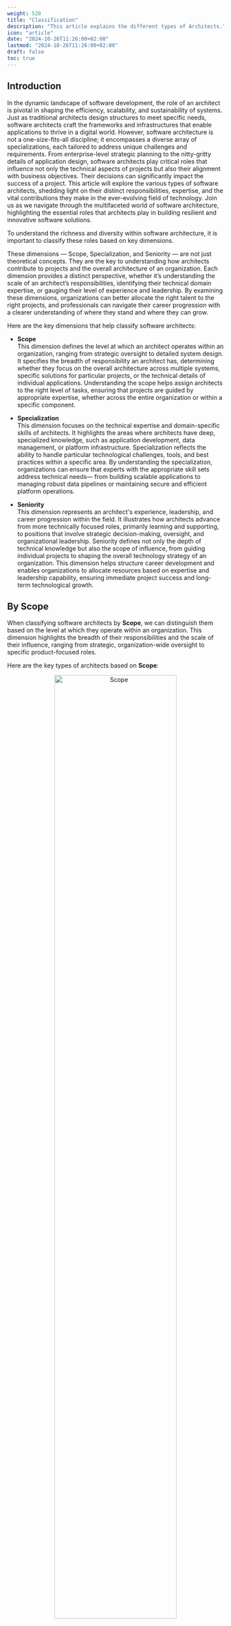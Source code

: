 ```yaml
---
weight: 520
title: "Classification"
description: "This article explains the different types of Architects."
icon: "article"
date: "2024-10-26T11:26:00+02:00"
lastmod: "2024-10-26T11:26:00+02:00"
draft: false
toc: true
---
```

## Introduction

In the dynamic landscape of software development, the role of an architect is pivotal in shaping the efficiency, scalability, and sustainability of systems. Just as traditional architects design structures to meet specific needs, software architects craft the frameworks and infrastructures that enable applications to thrive in a digital world. However, software architecture is not a one-size-fits-all discipline; it encompasses a diverse array of specializations, each tailored to address unique challenges and requirements. From enterprise-level strategic planning to the nitty-gritty details of application design, software architects play critical roles that influence not only the technical aspects of projects but also their alignment with business objectives. Their decisions can significantly impact the success of a project. This article will explore the various types of software architects, shedding light on their distinct responsibilities, expertise, and the vital contributions they make in the ever-evolving field of technology. Join us as we navigate through the multifaceted world of software architecture, highlighting the essential roles that architects play in building resilient and innovative software solutions.

To understand the richness and diversity within software architecture, it is important to classify these roles based on key dimensions.

These dimensions — Scope, Specialization, and Seniority — are not just theoretical concepts. They are the key to understanding how architects contribute to projects and the overall architecture of an organization. Each dimension provides a distinct perspective, whether it’s understanding the scale of an architect’s responsibilities, identifying their technical domain expertise, or gauging their level of experience and leadership. By examining these dimensions, organizations can better allocate the right talent to the right projects, and professionals can navigate their career progression with a clearer understanding of where they stand and where they can grow.

Here are the key dimensions that help classify software architects:

* **Scope**\
  This dimension defines the level at which an architect operates within an organization, ranging from strategic oversight to detailed system design. It specifies the breadth of responsibility an architect has, determining whether they focus on the overall architecture across multiple systems, specific solutions for particular projects, or the technical details of individual applications. Understanding the scope helps assign architects to the right level of tasks, ensuring that projects are guided by appropriate expertise, whether across the entire organization or within a specific component.

* **Specialization**\
  This dimension focuses on the technical expertise and domain-specific skills of architects. It highlights the areas where architects have deep, specialized knowledge, such as application development, data management, or platform infrastructure. Specialization reflects the ability to handle particular technological challenges, tools, and best practices within a specific area. By understanding the specialization, organizations can ensure that experts with the appropriate skill sets address technical needs— from building scalable applications to managing robust data pipelines or maintaining secure and efficient platform operations.
  
* **Seniority**\
  This dimension represents an architect's experience, leadership, and career progression within the field. It illustrates how architects advance from more technically focused roles, primarily learning and supporting, to positions that involve strategic decision-making, oversight, and organizational leadership. Seniority defines not only the depth of technical knowledge but also the scope of influence, from guiding individual projects to shaping the overall technology strategy of an organization. This dimension helps structure career development and enables organizations to allocate resources based on expertise and leadership capability, ensuring immediate project success and long-term technological growth.

## By Scope

When classifying software architects by **Scope**, we can distinguish them based on the level at which they operate within an organization. This dimension highlights the breadth of their responsibilities and the scale of their influence, ranging from strategic, organization-wide oversight to specific product-focused roles.

Here are the key types of architects based on **Scope**:

<center>
   <img align="center" src="../../../images/role/classification.scope.drawio.png" alt="Scope" width="75%" height="75%"/>
</center>

### Enterprise

* **Focus:** Organization-Wide Strategy and Integration
* **Description:** Enterprise architects operate at the highest level within an organization’s IT structure. They are responsible for aligning technology initiatives with business strategies, ensuring that all systems across the enterprise work cohesively. Their role involves developing and maintaining an overarching architecture framework, setting standards, and creating technology roadmaps that guide the organization’s future development. They address large-scale issues such as technology integration, digital transformation, and long-term planning.
* **Key Contributions:**
  * **Strategic Alignment:** Define and communicate the vision for the organization’s technology landscape, ensuring it aligns with business goals.
  * **Technology Roadmaps:** Develop long-term plans that provide a clear path for evolving the technology ecosystem in a structured, efficient way.
  * **Standards and Governance:** Establish and enforce architectural standards to ensure consistency, security, and scalability across systems.
  * **Cross-Department Collaboration:** Work closely with leaders across various teams to align efforts, resolve technical conflicts, and ensure that technology investments are effectively utilized.

### Solution

* **Focus:** Product-Specific Solutions and Design
* **Description:** Solution architects are responsible for designing and implementing architecture for specific products. They ensure that the chosen architecture meets a particular product's functional and non-functional requirements while also fitting within the broader enterprise architecture. Solution architects bridge the gap between business needs and technical implementation, working closely with stakeholders to deliver effective, scalable, and efficient product solutions. Their scope is narrower than that of enterprise architects, but they still oversee multiple product or service components.
* **Key Contributions:**
  * **Solution Design:** Develop architectures that address the product specific needs, including functionality, scalability, security, and performance.
  * **Integration:** Ensure the product architecture integrates smoothly with existing systems, maintaining coherence within the organization’s technology ecosystem.
  * **Technical Leadership:** Provide direction to development teams, guiding the implementation of design patterns, frameworks, and technologies that best serve the product.
  * **Adaptability:** Respond to changing business requirements, refining solutions to accommodate evolving needs while minimizing disruptions.

### System

* **Focus:** Individual Systems and Component Design
* **Description:** System architects focus on the detailed design and architecture of specific systems or applications. They are responsible for defining the technical structure, components, and interactions within a single system, ensuring that it meets technical specifications, performance requirements, and integration needs. Their role is more hands-on and technical, often involving deep dives into code, frameworks, and tools to optimize system performance. System architects ensure the system functions reliably, is scalable, and can integrate seamlessly with other systems when needed.
* **Key Contributions:**
  * **Component Design:** Define how individual system components should be structured, including their interactions, dependencies, and integration points.
  * **System Optimization:** Focus on technical performance, scalability, and reliability, ensuring that the system can efficiently handle expected loads.
  * **Technical Guidance:** Work closely with developers to address technical challenges, troubleshoot issues, and implement solutions that adhere to architectural principles.
  * **Collaboration and Communication:** Ensure alignment between the system design and the broader product or enterprise architecture, collaborating with other architects and stakeholders to maintain consistency.

## By Specialization

When categorizing software architects by **Specialization**, we focus on their technical expertise in specific domains within software architecture. This dimension highlights the distinct areas where architects apply their deep knowledge, from designing user-facing applications to managing complex data systems and ensuring efficient platform operations. Here are the main types of architects based on **Specialization**:

<center>
   <img align="center" src="../../../images/role/classification.specialization.drawio.png" alt="Specialization" width="75%" height="75%"/>
</center>

### Application

* **Focus:** Frontend and Backend Systems, Software Applications
* **Description:** Application architects specialize in designing and overseeing the architecture of software applications, both on the front end (user interfaces) and the back end (server-side processing, databases). To create scalable, maintainable, high-performing software solutions, they work with modern development patterns like microservices, event-driven systems, and APIs. Their role involves defining the interactions between components, ensuring efficient data flows, and addressing user experience, performance, and security issues.
* **Key Responsibilities:**
  * **System Design:** Develop the architecture for applications, focusing on modularity, scalability, and maintainability.
  * **Technology Stack Selection:** Choose appropriate frameworks, languages, and tools that align with project requirements.
  * **Integration:** Ensure seamless integration between different parts of the application and with external systems and services.
  * **Performance Optimization:** Address performance bottlenecks and implement solutions to improve efficiency and user experience.

### Data

* **Focus:** Data Models, Pipelines, BI Analytics, Data Governance, Machine Learning
* **Description:** Data architects specialize in designing and managing an organization's data infrastructure. They are responsible for creating data models that structure data effectively, designing data pipelines for processing and analysis, and ensuring data governance practices are in place to maintain data quality, security, and compliance. Data architects help organizations leverage their data assets, enabling analytics, reporting, and data-driven decision-making. They also address issues related to data storage, integration, and accessibility across various platforms.
* **Key Responsibilities:**
  * **Data Modeling:** Develop logical and physical data models to organize data efficiently and facilitate easy access.
  * **Data Pipelines:** Design systems for data ingestion, transformation, and processing, ensuring data flows smoothly from source to destination.
  * **BI Analytics and Reporting:** Build architectures that support data analysis, reporting, and visualization to help derive insights from large datasets.
  * **Data Governance:** Implement practices to maintain data quality, security, and compliance across the organization’s data landscape.
* **Machine Learning (ML) architects**, a specialized type of data architect, are responsible for designing data processing systems that include machine learning models. They focus on implementing MLOps practices to build, deploy, and maintain ML models in production environments. ML architects ensure that these models are seamlessly integrated into data pipelines and are optimized for scalability, reliability, and operational efficiency. They collaborate with data scientists, engineers, and stakeholders to design workflows that support end-to-end machine learning lifecycle management, including continuous integration, automated retraining, and performance monitoring of ML systems.

### Platform

* **Focus:** DevOps, CloudOps, Infrastructure, CI/CD, Security
* **Description:** Platform architects are responsible for the infrastructure that supports software applications, ensuring that systems are scalable, reliable, and efficient. Their role encompasses areas like cloud infrastructure, networking, DevOps practices, or security. Platform architects design and maintain systems that enable continuous integration and continuous deployment (CI/CD), automate workflows, and ensure smooth operation of software environments. They also address critical issues like system reliability, disaster recovery, and compliance, ensuring that the platform supports the needs of development teams and end-users.
* **Key Responsibilities:**
  * **Infrastructure Design:** Develop scalable and resilient infrastructure architectures, often using cloud platforms (e.g., AWS, Azure, Google Cloud).
  * **CI/CD Pipelines:** Implement automated pipelines for building, testing, and deploying software, enabling efficient software delivery.
  * **DevOps Practices:** Integrate DevOps methodologies to enhance collaboration between development and operations, improve productivity, and minimize errors.
  * **Security and Compliance:** Ensure systems are secure and adhere to compliance standards, implementing security measures across the platform.

## By Seniority

When classifying software architects based on **Seniority**, we look at their level of experience, leadership responsibilities, and career progression. This dimension reflects how architects advance from more technically focused roles to strategic leadership positions that involve guiding teams and shaping the organization’s overall technology direction. Here are the key types of architects by **Seniority**:

<center>
   <img align="center" src="../../../images/role/classification.seniority.drawio.png" alt="Seniority" width="75%" height="75%"/>
</center>

### Associate / Junior

* **Experience Level:** Early-Career (Typically 3-5 years of experience in software development or related fields)
* **Description:** Associate architects are beginning their architecture careers. They focus on learning architectural principles and best practices while supporting more experienced architects on projects. Their responsibilities are usually more technical, involving hands-on work in system design, code reviews, and troubleshooting under the guidance of senior team members. This role is ideal for professionals transitioning from software development to architecture.
* **Key Responsibilities:**
  * Assist in designing and implementing smaller components or systems.
  * Contribute to technical documentation and architectural diagrams.
  * Collaborate with development teams to ensure architectural standards are followed.
  * Focus on learning and gaining experience in architectural design patterns and frameworks.

### Mid-Level

* **Experience Level:** Mid-Career (Typically 5-10 years of experience, including some experience in architecture roles)
* **Description:** Mid-level architects have gained solid experience in software development and architecture. They are responsible for designing and implementing the architecture for specific products or projects, ensuring technical solutions align with the overall strategy of the organization. They work more independently than junior architects, often leading smaller projects and mentoring less experienced team members.
* **Key Responsibilities:**
  * Design system architecture, including components, modules, and interfaces.
  * Lead the architecture of specific products or projects, making critical technical decisions.
  * Collaborate with stakeholders to gather requirements and ensure alignment between business needs and technical solutions.
  * Provide guidance and mentorship to junior developers or associate architects.

### Senior

* **Experience Level:** Advanced (10+ years of experience, with significant architecture experience)
* **Description:** Senior architects are experienced professionals who lead the architecture of complex systems or multiple projects. They have deep technical expertise and strategically make decisions on technology stacks, frameworks, and architectural patterns. Senior architects also provide technical leadership, establish best practices and standards, and often serve as a bridge between technical teams and business stakeholders.
* **Key Responsibilities:**
  * Oversee the architecture for complex systems, ensuring scalability, security, and performance.
  * Define and enforce architectural standards and best practices.
  * Collaborate with senior management to align technology initiatives with business goals.
  * Mentor mid-level architects, providing guidance on solving complex technical challenges.

### Lead / Principal

* **Experience Level:** Highly Experienced (Typically 12-15+ years of experience)
* **Description:** Lead or principal architects take on broad responsibilities, often overseeing multiple projects, teams, or domains within the organization. They provide strategic architectural direction, ensuring consistency and integration across different systems and projects. Their role involves high-level planning, technical decision-making, and collaboration with various teams to resolve complex issues and ensure cohesive system design. Principal architects also play a crucial role in driving the adoption of new technologies and methodologies across the organization.
* **Key Responsibilities:**
  * Define the architectural vision and strategy across teams or departments.
  * Coordinate efforts between multiple projects to maintain architectural consistency.
  * Act as a technical leader, helping to resolve the most challenging technical issues.
  * Work closely with senior management to shape the organization’s technology direction and roadmap.

### Chief

* **Experience Level:** Executive-Level (15-20+ years of experience, with extensive leadership background)
* **Description:** Chief architects or CTOs are at the top of the architectural hierarchy and responsible for setting the overall technology direction and vision for the organization. They oversee all aspects of the technology strategy, from infrastructure and platforms to application development and data systems. Their role involves long-term planning, strategic decision-making, and managing technology investments. Chief architects work closely with executive leadership to ensure the technology strategy aligns with business objectives, driving innovation and digital transformation across the organization.
* **Key Responsibilities:**
  * Define and drive the overall technology vision and strategy.
  * Make critical decisions on technology investments and architectural frameworks.
  * Lead and mentor the entire architecture team, fostering a culture of innovation.
  * Represent the organization’s technology capabilities to external stakeholders, partners, and clients.
  * Ensure all technology initiatives align with and support the broader business goals.

## Roles

A typical CTO organization consists of an Engineering Team, an Architecture Team, an Infrastructure Team, and a Technical Support Team. The architecture team is usually led by the chief architect, who manages other architects in the organization. Matrix structure is also possible when the direct manager is the Engineering Manager.

<center>
   <img align="center" src="../../../images/role/classification.roles.drawio.png" alt="Seniority" width="75%" height="75%"/>
</center>

### System Architect

A System Architect focuses on the detailed design and technical structure of individual systems or applications. They are responsible for defining the system's components, interactions, and integrations to ensure it meets technical specifications and performance requirements. System Architects work closely with developers, engineers, and other technical teams to oversee the implementation of their designs, making sure that the system is reliable, scalable, and can integrate seamlessly with other systems within the organization.

* **Specialization:** System Architects often have deep technical expertise beyond broad categories like Application, Data, or Platform. In the **Application** domain, they may specialize in areas such as Frontend development, Backend systems, or specific services or components. In the **Data** domain, their focus might be on Data Modeling, Data Engineering, or Business Intelligence systems. In the **Platform** domain, System Architects can specialize in areas like CI/CD pipelines, Cloud Infrastructure, Networking, Security, or Compliance. This level of specialization allows them to make precise, informed decisions tailored to the specific requirements and challenges of their domain.
* **Seniority:** System Architects can range from mid-level to senior positions, depending on the complexity of the systems they design. While the role can be an entry point for those transitioning from development roles, it often requires substantial hands-on experience with system design, troubleshooting, and integration. Senior System Architects lead complex projects, mentor technical teams, and ensure that the systems they design meet stringent technical standards and organizational requirements.

### Solution Architect

A Solution Architect is critical in bridging the gap between business needs and technical implementation. They work closely with product managers, project stakeholders, and technical teams to design and implement solutions that address specific business challenges. Their primary responsibility is translating functional and non-functional requirements into a coherent architecture, ensuring that the solution fits within the broader enterprise ecosystem and aligns with organizational goals.

* **Specialization:** Solution Architects often possess specialized technical expertise in a particular domain, such as application development, data systems, or cloud platforms. Their deep knowledge in these areas allows them to make informed decisions about the technology stack, integration patterns, and design frameworks required for effective solutions.
* **Seniority:** Solution Architects typically hold mid-to-senior level positions. While some may begin their journey in this role as they transition from technical development, the position generally requires a solid foundation of experience in software engineering or system design. Senior Solution Architects, in particular, are responsible for leading complex projects, guiding technical teams, and ensuring that solutions meet technical standards and business objectives.

### Enterprise Architect

An Enterprise Architect typically collaborates closely with business leaders, including Vice Presidents (VPs) and C-suite executives, to ensure the organization's technology aligns with its overall business strategy. Their primary responsibility is translating business objectives into technical frameworks while strategically shaping and influencing business directions.

* **Specialization:** Unlike other architects, Enterprise Architects rarely specialize in a single technical area. Instead, they need a broad understanding of various technologies without having deep expertise in each domain.
* **Seniority:** The role of an Enterprise Architect is inherently advanced and unsuited for junior professionals. Enterprise Architects are usually at the Senior or Lead level, possessing the experience and strategic acumen necessary to guide large-scale, organization-wide initiatives.

### Chief Architect / CTO

The Chief Architect or Chief Technology Officer (CTO) is an executive role that oversees and manages the organization’s overall technology strategy. Rather than being hands-on with architecture or system design, the CTO’s primary responsibility is to lead and coordinate a team of architects and engineering managers, ensuring that technical teams are aligned with the business’s strategic goals. They play a crucial role in guiding technology initiatives, driving innovation, and making high-level decisions on technology investments while fostering collaboration across departments to ensure seamless integration of technological solutions.

* **Specialization:** The role of a CTO requires broad, cross-functional knowledge across various technology domains rather than deep expertise in a single area. While not necessarily specializing in one technical discipline, the CTO must understand applications, data systems, platform infrastructure, and security at a high level. This wide-ranging understanding allows them to oversee diverse technical teams and make informed decisions about how different technology areas come together to support business objectives.
* **Seniority:** Positioned at the executive level, the CTO manages senior architects, engineering managers, and other technical leaders, guiding them in executing the company’s technology vision. Typically, the role is held by professionals with extensive experience (15-20+ years) in technical and leadership capacities. A successful CTO brings strategic thinking, strong managerial skills, and the ability to inspire and mentor their teams. Their background often includes progressing through various levels of technical leadership, such as Senior Architect or Solution Architect, before moving into a role emphasizing management, coordination, and strategic oversight across the entire technology organization.

## Recommended Reading

#### Articles

* Red Hat. (n.d.). *[What Type of IT Architect Are You?](https://www.redhat.com/architect/what-type-it-architect-are-you)*
  The article outlines IT architect roles, including application, data, integration, and infrastructure architects. It explains their key responsibilities, areas of focus, and how each role contributes to the overall IT strategy, helping professionals align their skills with organizational needs.
* Scaled Agile, Inc. (n.d.). *[System Architect.](https://scaledagileframework.com/system-architect/)*
  The Scaled Agile article *System Architect* defines the role of a System Architect within an Agile framework, focusing on their responsibilities in designing and maintaining the architecture of specific systems. It emphasizes their role in ensuring system integrity, scalability, and alignment with business requirements. The article also highlights how System Architects collaborate with teams to guide technical decisions, manage technical debt, and facilitate the integration of new features.
* Scaled Agile, Inc. (n.d.). *[Solution Architect.](https://scaledagileframework.com/solution-architect/)*
  The Scaled Agile article *Solution Architect* outlines the role of a Solution Architect in Agile environments, emphasizing their responsibility for designing and implementing architecture for complex solutions that span multiple systems. It highlights their role in ensuring solution scalability, performance, and alignment with business goals while facilitating collaboration between technical teams and stakeholders to deliver integrated, effective solutions.
* Scaled Agile, Inc. (n.d.). *[Enterprise Architect.](https://scaledagileframework.com/enterprise-architect/)*
  The Scaled Agile article *Enterprise Architect* describes the role of an Enterprise Architect within an Agile framework, focusing on their responsibility to align technology strategies with business objectives across the organization. It highlights their role in guiding long-term technical vision, setting architectural standards, and facilitating the integration of various solutions and systems. The article also emphasizes collaboration with other architects and leadership to ensure coherent, scalable, and strategic technology decisions.

#### Books

* Richards, M., & Ford, N. (2020). *[Fundamentals of Software Architecture: An Engineering Approach](https://www.oreilly.com/library/view/fundamentals-of-software/9781492043447/)* . O'Reilly Media.
  * **Chapter 19: Architecture Decisions**\
    It highlights the importance of documenting architecture decisions using Architecture Decision Records (ADRs). It emphasizes balancing trade-offs, managing constraints, and avoiding anti-patterns like decision paralysis. A structured decision-making process ensures well-informed, adaptable choices that support long-term system goals.
* Rozanski, N., & Woods, E. (2011). *[Software systems architecture: Working with stakeholders using viewpoints and perspectives](https://www.viewpoints-and-perspectives.info/home/book/)* . Addison-Wesley.
  * **Chapter 5: The Role of the Software Architect**\
    The chapter defines the software architect's role in designing the system’s overall structure, ensuring it aligns with business goals and meets functional and non-functional requirements. Architects engage stakeholders, create architecture descriptions, and guide development teams, balancing technical trade-offs and focusing on quality attributes like scalability and security. Success in this role requires a blend of technical expertise, strategic thinking, and effective communication.
* Richter, G. (2020). *[The software architect elevator: Redefining the architect's role in the digital enterprise](https://architectelevator.com/book/)* . Addison-Wesley Professional.
  * **Part I: Architects**\
    Part I emphasizes the architect's role as a connector who navigates between technical and business levels within an organization. Architects must blend technical expertise, organizational influence, and leadership skills to effectively align IT systems with business strategies. They play multiple roles, such as planners, guides, and leaders, to drive innovation and ensure systems are designed to adapt to change.
